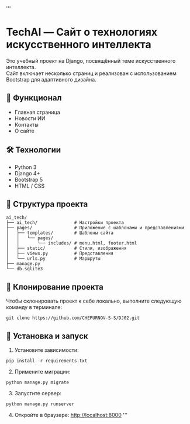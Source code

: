 '''
# TechAI — Сайт о технологиях искусственного интеллекта

Это учебный проект на Django, посвящённый теме искусственного интеллекта.  
Сайт включает несколько страниц и реализован с использованием Bootstrap для адаптивного дизайна.

## 🧩 Функционал

- Главная страница
- Новости ИИ
- Контакты
- О сайте

## 🛠️ Технологии

- Python 3
- Django 4+
- Bootstrap 5
- HTML / CSS

## 📁 Структура проекта

```
ai_tech/
├── ai_tech/              # Настройки проекта
├── pages/                # Приложение с шаблонами и представлениями
│   ├── templates/        # Шаблоны сайта
│   │   └── pages/
│   │       └── includes/ # menu.html, footer.html
│   ├── static/           # Стили, изображения
│   ├── views.py          # Представления
│   └── urls.py           # Маршруты
├── manage.py
└── db.sqlite3
```

## 🧾 Клонирование проекта

Чтобы склонировать проект к себе локально, выполните следующую команду в терминале:

```
git clone https://github.com/CHEPURNOV-S-S/DJ02.git
```

## 🚀 Установка и запуск

1. Установите зависимости:
```
pip install -r requirements.txt
```

2. Примените миграции:
```
python manage.py migrate
```

3. Запустите сервер:
```
python manage.py runserver
```

4. Откройте в браузере: [http://localhost:8000](http://localhost:8000)
'''